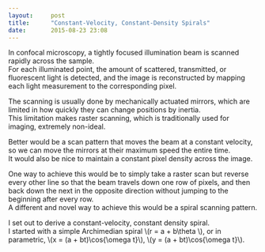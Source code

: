```yaml
---
layout:     post
title:      "Constant-Velocity, Constant-Density Spirals"
date:       2015-08-23 23:08
---
```


In confocal microscopy, a tightly focused illumination beam 
is scanned rapidly across the sample.  
For each illuminated point, the amount of scattered, transmitted, 
or fluorescent light is detected, 
and the image is reconstructed by mapping each light measurement
to the corresponding pixel.  

The scanning is usually done by mechanically actuated mirrors, 
which are limited in how quickly they can change positions by inertia.  
This limitation makes raster scanning, which is traditionally used for imaging,
extremely non-ideal.  

Better would be a scan pattern that moves the beam at a constant velocity, 
so we can move the mirrors at their maximum speed the entire time.  
It would also be nice to maintain a constant pixel density across the image.  

One way to achieve this would be to simply take a raster scan 
but reverse every other line so that the beam travels down one row of pixels, 
and then back down the next in the opposite direction 
without jumping to the beginning after every row.  
A different and novel way to achieve this would be a spiral scanning pattern.  

I set out to derive a constant-velocity, constant density spiral.  
I started with a simple Archimedian spiral \\(r = a + b\theta \\), 
or in parametric, \\(x = (a + bt)\cos{\omega t}\\), 
\\(y = (a + bt)\cos{\omega t}\\).  

